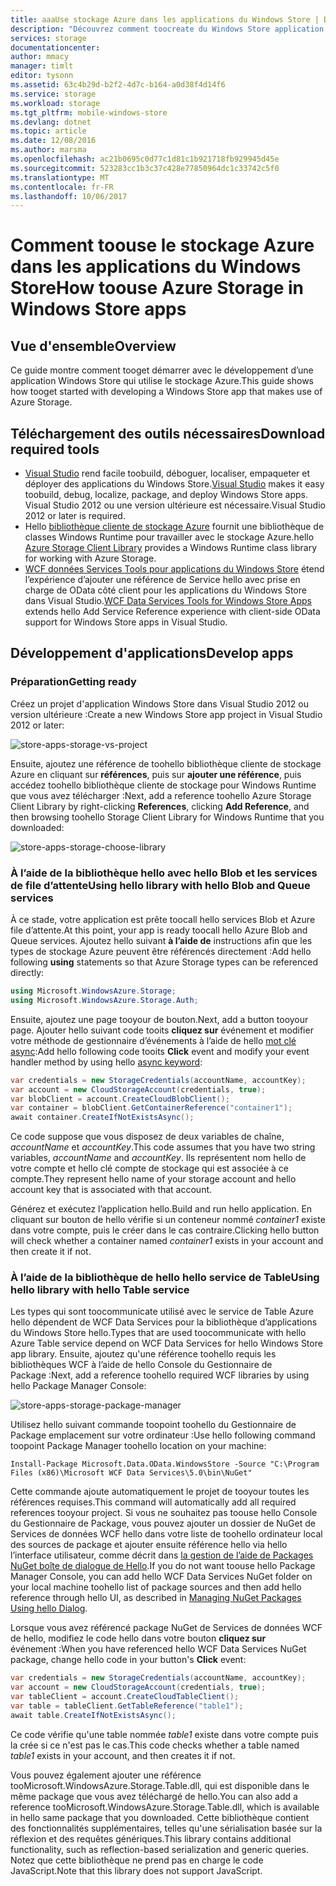 ```yaml
---
title: aaaUse stockage Azure dans les applications du Windows Store | Documents Microsoft
description: "Découvrez comment toocreate du Windows Store application qui utilise le stockage d’objets Blob Azure, de file d’attente, de Table ou de fichier."
services: storage
documentationcenter: 
author: mmacy
manager: timlt
editor: tysonn
ms.assetid: 63c4b29d-b2f2-4d7c-b164-a0d38f4d14f6
ms.service: storage
ms.workload: storage
ms.tgt_pltfrm: mobile-windows-store
ms.devlang: dotnet
ms.topic: article
ms.date: 12/08/2016
ms.author: marsma
ms.openlocfilehash: ac21b0695c0d77c1d81c1b921718fb929945d45e
ms.sourcegitcommit: 523283cc1b3c37c428e77850964dc1c33742c5f0
ms.translationtype: MT
ms.contentlocale: fr-FR
ms.lasthandoff: 10/06/2017
---
```

# <a name="how-toouse-azure-storage-in-windows-store-apps"></a><span data-ttu-id="73b91-103">Comment toouse le stockage Azure dans les applications du Windows Store</span><span class="sxs-lookup"><span data-stu-id="73b91-103">How toouse Azure Storage in Windows Store apps</span></span>
## <a name="overview"></a><span data-ttu-id="73b91-104">Vue d'ensemble</span><span class="sxs-lookup"><span data-stu-id="73b91-104">Overview</span></span>
<span data-ttu-id="73b91-105">Ce guide montre comment tooget démarrer avec le développement d’une application Windows Store qui utilise le stockage Azure.</span><span class="sxs-lookup"><span data-stu-id="73b91-105">This guide shows how tooget started with developing a Windows Store app that makes use of Azure Storage.</span></span>

## <a name="download-required-tools"></a><span data-ttu-id="73b91-106">Téléchargement des outils nécessaires</span><span class="sxs-lookup"><span data-stu-id="73b91-106">Download required tools</span></span>
* <span data-ttu-id="73b91-107">[Visual Studio](https://www.visualstudio.com/downloads/) rend facile toobuild, déboguer, localiser, empaqueter et déployer des applications du Windows Store.</span><span class="sxs-lookup"><span data-stu-id="73b91-107">[Visual Studio](https://www.visualstudio.com/downloads/) makes it easy toobuild, debug, localize, package, and deploy Windows Store apps.</span></span> <span data-ttu-id="73b91-108">Visual Studio 2012 ou une version ultérieure est nécessaire.</span><span class="sxs-lookup"><span data-stu-id="73b91-108">Visual Studio 2012 or later is required.</span></span>
* <span data-ttu-id="73b91-109">Hello [bibliothèque cliente de stockage Azure](https://www.nuget.org/packages/WindowsAzure.Storage) fournit une bibliothèque de classes Windows Runtime pour travailler avec le stockage Azure.</span><span class="sxs-lookup"><span data-stu-id="73b91-109">hello [Azure Storage Client Library](https://www.nuget.org/packages/WindowsAzure.Storage) provides a Windows Runtime class library for working with Azure Storage.</span></span>
* <span data-ttu-id="73b91-110">[WCF données Services Tools pour applications du Windows Store](http://www.microsoft.com/download/details.aspx?id=30714) étend l’expérience d’ajouter une référence de Service hello avec prise en charge de OData côté client pour les applications du Windows Store dans Visual Studio.</span><span class="sxs-lookup"><span data-stu-id="73b91-110">[WCF Data Services Tools for Windows Store Apps](http://www.microsoft.com/download/details.aspx?id=30714) extends hello Add Service Reference experience with client-side OData support for Windows Store apps in Visual Studio.</span></span>

## <a name="develop-apps"></a><span data-ttu-id="73b91-111">Développement d'applications</span><span class="sxs-lookup"><span data-stu-id="73b91-111">Develop apps</span></span>
### <a name="getting-ready"></a><span data-ttu-id="73b91-112">Préparation</span><span class="sxs-lookup"><span data-stu-id="73b91-112">Getting ready</span></span>
<span data-ttu-id="73b91-113">Créez un projet d'application Windows Store dans Visual Studio 2012 ou version ultérieure :</span><span class="sxs-lookup"><span data-stu-id="73b91-113">Create a new Windows Store app project in Visual Studio 2012 or later:</span></span>

![store-apps-storage-vs-project][store-apps-storage-vs-project]

<span data-ttu-id="73b91-115">Ensuite, ajoutez une référence de toohello bibliothèque cliente de stockage Azure en cliquant sur **références**, puis sur **ajouter une référence**, puis accédez toohello bibliothèque cliente de stockage pour Windows Runtime que vous avez télécharger :</span><span class="sxs-lookup"><span data-stu-id="73b91-115">Next, add a reference toohello Azure Storage Client Library by right-clicking **References**, clicking **Add Reference**, and then browsing toohello Storage Client Library for Windows Runtime that you downloaded:</span></span>

![store-apps-storage-choose-library][store-apps-storage-choose-library]

### <a name="using-hello-library-with-hello-blob-and-queue-services"></a><span data-ttu-id="73b91-117">À l’aide de la bibliothèque hello avec hello Blob et les services de file d’attente</span><span class="sxs-lookup"><span data-stu-id="73b91-117">Using hello library with hello Blob and Queue services</span></span>
<span data-ttu-id="73b91-118">À ce stade, votre application est prête toocall hello services Blob et Azure file d’attente.</span><span class="sxs-lookup"><span data-stu-id="73b91-118">At this point, your app is ready toocall hello Azure Blob and Queue services.</span></span> <span data-ttu-id="73b91-119">Ajoutez hello suivant **à l’aide de** instructions afin que les types de stockage Azure peuvent être référencés directement :</span><span class="sxs-lookup"><span data-stu-id="73b91-119">Add hello following **using** statements so that Azure Storage types can be referenced directly:</span></span>

```csharp
using Microsoft.WindowsAzure.Storage;
using Microsoft.WindowsAzure.Storage.Auth;
```

<span data-ttu-id="73b91-120">Ensuite, ajoutez une page tooyour de bouton.</span><span class="sxs-lookup"><span data-stu-id="73b91-120">Next, add a button tooyour page.</span></span> <span data-ttu-id="73b91-121">Ajouter hello suivant code tooits **cliquez sur** événement et modifier votre méthode de gestionnaire d’événements à l’aide de hello [mot clé async](http://msdn.microsoft.com/library/vstudio/hh156513.aspx):</span><span class="sxs-lookup"><span data-stu-id="73b91-121">Add hello following code tooits **Click** event and modify your event handler method by using hello [async keyword](http://msdn.microsoft.com/library/vstudio/hh156513.aspx):</span></span>

```csharp
var credentials = new StorageCredentials(accountName, accountKey);
var account = new CloudStorageAccount(credentials, true);
var blobClient = account.CreateCloudBlobClient();
var container = blobClient.GetContainerReference("container1");
await container.CreateIfNotExistsAsync();
```

<span data-ttu-id="73b91-122">Ce code suppose que vous disposez de deux variables de chaîne, *accountName* et *accountKey*.</span><span class="sxs-lookup"><span data-stu-id="73b91-122">This code assumes that you have two string variables, *accountName* and *accountKey*.</span></span> <span data-ttu-id="73b91-123">Ils représentent nom hello de votre compte et hello clé compte de stockage qui est associée à ce compte.</span><span class="sxs-lookup"><span data-stu-id="73b91-123">They represent hello name of your storage account and hello account key that is associated with that account.</span></span>

<span data-ttu-id="73b91-124">Générez et exécutez l’application hello.</span><span class="sxs-lookup"><span data-stu-id="73b91-124">Build and run hello application.</span></span> <span data-ttu-id="73b91-125">En cliquant sur bouton de hello vérifie si un conteneur nommé *container1* existe dans votre compte, puis le créer dans le cas contraire.</span><span class="sxs-lookup"><span data-stu-id="73b91-125">Clicking hello button will check whether a container named *container1* exists in your account and then create it if not.</span></span>

### <a name="using-hello-library-with-hello-table-service"></a><span data-ttu-id="73b91-126">À l’aide de la bibliothèque de hello hello service de Table</span><span class="sxs-lookup"><span data-stu-id="73b91-126">Using hello library with hello Table service</span></span>
<span data-ttu-id="73b91-127">Les types qui sont toocommunicate utilisé avec le service de Table Azure hello dépendent de WCF Data Services pour la bibliothèque d’applications du Windows Store hello.</span><span class="sxs-lookup"><span data-stu-id="73b91-127">Types that are used toocommunicate with hello Azure Table service depend on WCF Data Services for hello Windows Store app library.</span></span> <span data-ttu-id="73b91-128">Ensuite, ajoutez qu'une référence toohello requis les bibliothèques WCF à l’aide de hello Console du Gestionnaire de Package :</span><span class="sxs-lookup"><span data-stu-id="73b91-128">Next, add a reference toohello required WCF libraries by using hello Package Manager Console:</span></span>

![store-apps-storage-package-manager][store-apps-storage-package-manager]

<span data-ttu-id="73b91-130">Utilisez hello suivant commande toopoint toohello du Gestionnaire de Package emplacement sur votre ordinateur :</span><span class="sxs-lookup"><span data-stu-id="73b91-130">Use hello following command toopoint Package Manager toohello location on your machine:</span></span>

    Install-Package Microsoft.Data.OData.WindowsStore -Source "C:\Program Files (x86)\Microsoft WCF Data Services\5.0\bin\NuGet"

<span data-ttu-id="73b91-131">Cette commande ajoute automatiquement le projet de tooyour toutes les références requises.</span><span class="sxs-lookup"><span data-stu-id="73b91-131">This command will automatically add all required references tooyour project.</span></span> <span data-ttu-id="73b91-132">Si vous ne souhaitez pas toouse hello Console du Gestionnaire de Package, vous pouvez ajouter un dossier de NuGet de Services de données WCF hello dans votre liste de toohello ordinateur local des sources de package et ajouter ensuite référence hello via hello l’interface utilisateur, comme décrit dans [la gestion de l’aide de Packages NuGet boîte de dialogue de Hello](http://docs.nuget.org/docs/start-here/Managing-NuGet-Packages-Using-The-Dialog).</span><span class="sxs-lookup"><span data-stu-id="73b91-132">If you do not want toouse hello Package Manager Console, you can add hello WCF Data Services NuGet folder on your local machine toohello list of package sources and then add hello reference through hello UI, as described in [Managing NuGet Packages Using hello Dialog](http://docs.nuget.org/docs/start-here/Managing-NuGet-Packages-Using-The-Dialog).</span></span>

<span data-ttu-id="73b91-133">Lorsque vous avez référencé package NuGet de Services de données WCF de hello, modifiez le code hello dans votre bouton **cliquez sur** événement :</span><span class="sxs-lookup"><span data-stu-id="73b91-133">When you have referenced hello WCF Data Services NuGet package, change hello code in your button's **Click** event:</span></span>

```csharp
var credentials = new StorageCredentials(accountName, accountKey);
var account = new CloudStorageAccount(credentials, true);
var tableClient = account.CreateCloudTableClient();
var table = tableClient.GetTableReference("table1");
await table.CreateIfNotExistsAsync();
```

<span data-ttu-id="73b91-134">Ce code vérifie qu'une table nommée *table1* existe dans votre compte puis la crée si ce n'est pas le cas.</span><span class="sxs-lookup"><span data-stu-id="73b91-134">This code checks whether a table named *table1* exists in your account, and then creates it if not.</span></span>

<span data-ttu-id="73b91-135">Vous pouvez également ajouter une référence tooMicrosoft.WindowsAzure.Storage.Table.dll, qui est disponible dans le même package que vous avez téléchargé de hello.</span><span class="sxs-lookup"><span data-stu-id="73b91-135">You can also add a reference tooMicrosoft.WindowsAzure.Storage.Table.dll, which is available in hello same package that you downloaded.</span></span> <span data-ttu-id="73b91-136">Cette bibliothèque contient des fonctionnalités supplémentaires, telles qu'une sérialisation basée sur la réflexion et des requêtes génériques.</span><span class="sxs-lookup"><span data-stu-id="73b91-136">This library contains additional functionality, such as reflection-based serialization and generic queries.</span></span> <span data-ttu-id="73b91-137">Notez que cette bibliothèque ne prend pas en charge le code JavaScript.</span><span class="sxs-lookup"><span data-stu-id="73b91-137">Note that this library does not support JavaScript.</span></span>

[store-apps-storage-vs-project]: ./media/storage-use-store-apps/store-apps-storage-vs-project.png
[store-apps-storage-choose-library]: ./media/storage-use-store-apps/store-apps-storage-choose-library.png
[store-apps-storage-package-manager]: ./media/storage-use-store-apps/store-apps-storage-package-manager.png
